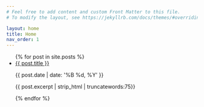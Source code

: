 ```yaml
---
# Feel free to add content and custom Front Matter to this file.
# To modify the layout, see https://jekyllrb.com/docs/themes/#overriding-theme-defaults

layout: home
title: Home
nav_order: 1
---
```

<ul>
  {% for post in site.posts %}
    <li>
      <a href="{{ post.url | relative_url }}">{{ post.title }}</a>
      <p>{{ post.date | date: '%B %d, %Y' }}</p>
      <p>{{ post.excerpt | strip_html | truncatewords:75}}</p>
    </li>
  {% endfor %}
</ul>